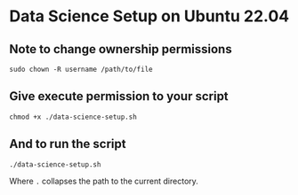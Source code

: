 # Data Science Setup on Ubuntu 22.04

## Note to change ownership permissions
`sudo chown -R username /path/to/file`

## Give execute permission to your script
`chmod +x ./data-science-setup.sh`

## And to run the script
`./data-science-setup.sh`

Where `.` collapses the path to the current directory.
